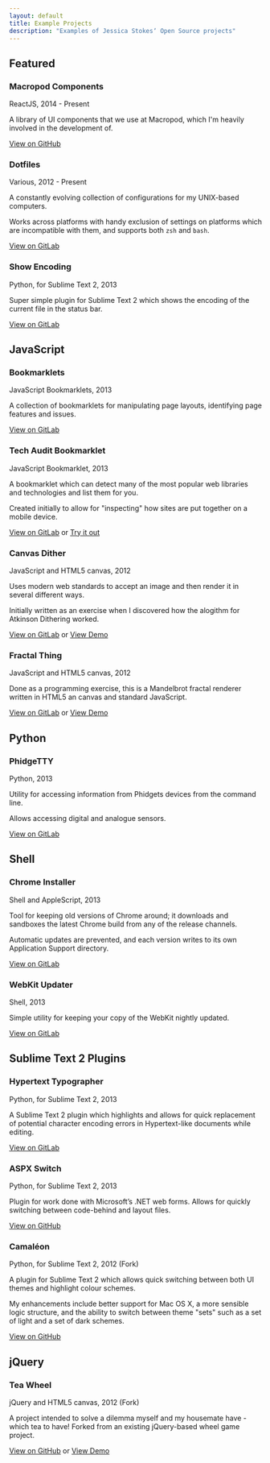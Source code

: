 ```yaml
---
layout: default
title: Example Projects
description: "Examples of Jessica Stokesʼ Open Source projects"
---
```


## Featured

### Macropod Components

ReactJS, 2014 - Present

A library of UI components that we use at Macropod, which I'm heavily involved in the development of.

[View on GitHub](https://github.com/macropodhq/macropod-components)

### Dotfiles

Various, 2012 - Present

A constantly evolving collection of configurations for my UNIX-based computers.

Works across platforms with handy exclusion of settings on platforms which are incompatible with them, and supports both `zsh` and `bash`.

[View on GitLab](https://gitlab.com/grapegravity/dotfiles)

### Show Encoding

Python, for Sublime Text 2, 2013

Super simple plugin for Sublime Text 2 which shows the encoding of the current file in the status bar.

[View on GitLab](https://gitlab.com/grapegravity/show-encoding)

## JavaScript

### Bookmarklets

JavaScript Bookmarklets, 2013

A collection of bookmarklets for manipulating page layouts, identifying page features and issues.

[View on GitLab](https://gitlab.com/grapegravity/bookmarklets)

### Tech Audit Bookmarklet

JavaScript Bookmarklet, 2013

A bookmarklet which can detect many of the most popular web libraries and technologies and list them for you.

Created initially to allow for "inspecting" how sites are put together on a mobile device.

[View on GitLab](https://gitlab.com/grapegravity/tech-audit-bookmarklet) or [Try it out](https://grapegravity.github.io/tech-audit-bookmarklet)

### Canvas Dither

JavaScript and HTML5 canvas, 2012

Uses modern web standards to accept an image and then render it in several different ways.

Initially written as an exercise when I discovered how the alogithm for Atkinson Dithering worked.

[View on GitLab](https://gitlab.com/grapegravity/canvas-dither) or [View Demo](https://grapegravity.github.io/canvas-dither/)

### Fractal Thing

JavaScript and HTML5 canvas, 2012

Done as a programming exercise, this is a Mandelbrot fractal renderer written in HTML5 an canvas and standard JavaScript.

[View on GitLab](https://gitlab.com/grapegravity/fractal-thing) or [View Demo](https://grapegravity.github.io/fractal-thing/)

## Python

### PhidgeTTY

Python, 2013

Utility for accessing information from Phidgets devices from the command line.

Allows accessing digital and analogue sensors.

[View on GitLab](https://gitlab.com/grapegravity/phidgetty)

## Shell

### Chrome Installer

Shell and AppleScript, 2013

Tool for keeping old versions of Chrome around; it downloads and sandboxes the latest Chrome build from any of the release channels.

Automatic updates are prevented, and each version writes to its own Application Support directory.

[View on GitLab](https://gitlab.com/grapegravity/chrome-installer)

### WebKit Updater

Shell, 2013

Simple utility for keeping your copy of the WebKit nightly updated.

[View on GitLab](https://gitlab.com/grapegravity/webkit-updater)

## Sublime Text 2 Plugins

### Hypertext Typographer

Python, for Sublime Text 2, 2013

A Sublime Text 2 plugin which highlights and allows for quick replacement of potential character encoding errors in Hypertext-like documents while editing.

[View on GitLab](https://gitlab.com/grapegravity/hypertext-typographer)

### ASPX Switch

Python, for Sublime Text 2, 2013

Plugin for work done with Microsoftʼs .NET web forms. Allows for quickly switching between code-behind and layout files.

[View on GitHub](https://github.com/grapegravity/HypertextTypographer)

### Camaléon

Python, for Sublime Text 2, 2012 (Fork)

A plugin for Sublime Text 2 which allows quick switching between both UI themes and highlight colour schemes.

My enhancements include better support for Mac OS X, a more sensible logic structure, and the ability to switch between theme "sets" such as a set of light and a set of dark schemes.

[View on GitHub](https://github.com/grapegravity/Camaleon)

## jQuery

### Tea Wheel

jQuery and HTML5 canvas, 2012 (Fork)

A project intended to solve a dilemma myself and my housemate have - which tea to have! Forked from an existing jQuery-based wheel game project.

[View on GitHub](https://github.com/grapegravity/jquery-teawheel) or [View Demo](https://grapegravity.github.io/jquery-teawheel/)
